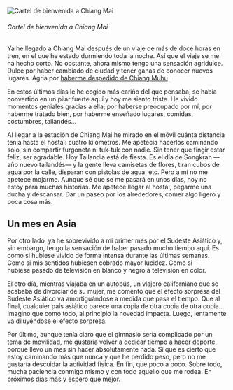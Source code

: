 ![Cartel de bienvenida a Chiang Mai](https://lh3.googleusercontent.com/mW6mXmYldj9wJe_RPkBKls5kqoAmG6F860VYTT7F16pCLC2k8oA3mM9xPbJ_RK4kapm5TMjjL3vID3jMJInhJZINHdtXk7eM3MUKlMxIt4V4vFbS2VrN_cGy-_2ngP90vffpjtsC2vtAdFgTWnfuUi6K9KbFmezU7q9VbqeMsJPFkuDROjb8Gm9kTCnN59jsbdJBlzLLwfe4Yb3Ts_i1NvjkfXJf3FS7In0jOxU_Q2jVcuaOAZTTH1XTIBnNij6D1_j7KJgfv5F_cVhnRigOL0Qik8Pi-odye567r4MkUXqyccFDbZ-0JjKdS7dmNuk67us8pXvlCJcnqPHoydfvMfugx2ZuqQjDJg66oEU0lRDeRY6ZJQivSP_vPbErnRrI_XrdtAfpRFjynZ4bPYmza1U1TDhvbmoRIfWYtdQM8zvecENcUdktW4kC_KjTON641-LsiEyWWa2jDHbax-E3FIo4g1RtnEtOYguGGTwC7vtQU6ywF1Br0CgCj_hr5udl2RGW6jODiDRu61OozXByn4kPTPZPMido7uYlB5_37k21P2muDgLtTXEBoFb6-ewS7IZKDyjdibbQcx2LO0CPas8CfdkguhmUpjQdtcLdqEfGwBkVCeu57xs4e0cDEOJMGbH-hZkJ-RktPKKPlMxUnlpBIuyWOPWb7x2hStiZ40rkum0=w800-no)
###### Cartel de bienvenida a Chiang Mai

Ya he llegado a Chiang Mai después de un viaje de más de doce horas en tren, en el que he estado durmiendo toda la noche. Así que el viaje se me ha hecho corto. No obstante, ahora mismo tengo una sensación agridulce. Dulce por haber cambiado de ciudad y tener ganas de conocer nuevos lugares. Agria por [haberme despedido de Chiang Muhu](https://nomoresheet.es/culebron).

En estos últimos días le he cogido más cariño del que pensaba, se había convertido en un pilar fuerte aquí y hoy me siento triste. He vivido momentos geniales gracias a ella; por haberse preocupado por mí, por haberme tratado bien, por haberme enseñado lugares, comidas, costumbres, tailandés…

Al llegar a la estación de Chiang Mai he mirado en el móvil cuánta distancia tenía hasta el hostal: cuatro kilómetros. Me apetecía hacerlos caminando solo, sin compartir furgoneta ni tuk-tuk con nadie. Sin tener que fingir estar feliz, ser agradable. Hoy Tailandia está de fiesta. Es el día de Songkran —año nuevo tailandés— y la gente lleva camisetas de flores, tiran cubos de agua por la calle, disparan con pistolas de agua, etc. Pero a mí no me apetece mojarme. Aunque sé que se me pasará en unos días, hoy no estoy para muchas historias. Me apetece llegar al hostal, pegarme una ducha y descansar. Dar un paseo por los alrededores, comer algo ligero y poca cosa más.

## Un mes en Asia

Por otro lado, ya he sobrevivido a mi primer mes por el Sudeste Asiático y, sin embargo, tengo la sensación de haber pasado mucho tiempo aquí. Es como si hubiese vivido de forma intensa durante las últimas semanas. Como si mis sentidos hubiesen cobrado mayor lucidez. Como si hubiese pasado de televisión en blanco y negro a televisión en color.

El otro día, mientras viajaba en un autobús, un viajero californiano que se acababa de divorciar de su mujer, me comentó que el efecto sorpresa del Sudeste Asiático va amortiguándose a medida que pasa el tiempo. Que al final, cualquier país asiático parece una copia de otra copia de otra copia… Imagino que como todo, al principio la novedad impacta. Luego, lentamente va diluyéndose el efecto sorpresa.

Por último, aunque tenía claro que el gimnasio sería complicado por un tema de movilidad, me gustaría volver a dedicar tiempo a hacer deporte, porque llevo un mes sin hacer absolutamente nada. Sí que es cierto que estoy caminando más que nunca y que he perdido peso, pero no me gustaría descuidar la actividad física. En fin, que poco a poco. Sobre todo, mucha paciencia conmigo mismo y con todo aquello que me rodea. En próximos días más y espero que mejor.